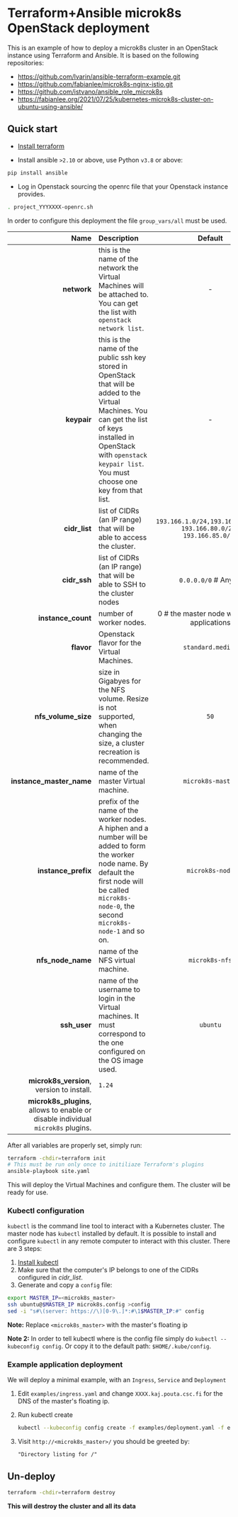 # Terraform+Ansible microk8s OpenStack deployment

This is an example of how to deploy a microk8s cluster in an OpenStack instance using Terraform and Ansible. It is based on the following repositories:

* <https://github.com/lvarin/ansible-terraform-example.git>
* <https://github.com/fabianlee/microk8s-nginx-istio.git>
* <https://github.com/istvano/ansible_role_microk8s>
* <https://fabianlee.org/2021/07/25/kubernetes-microk8s-cluster-on-ubuntu-using-ansible/>

## Quick start

* [Install terraform](https://www.terraform.io/downloads.html)

* Install ansible `>2.10` or above, use Python `v3.8` or above:

```sh
pip install ansible
```

* Log in Openstack sourcing the openrc file that your Openstack instance provides.

```sh
. project_YYYXXXX-openrc.sh
```

In order to configure this deployment the file `group_vars/all` must be used.

|Name|Description|Default|
|-:|:-|:-:|
|**network**|this is the name of the network the Virtual Machines will be attached to. You can get the list with `openstack network list`.|-|
|**keypair**|this is the name of the public ssh key stored in OpenStack that will be added to the Virtual Machines. You can get the list of keys installed in OpenStack with `openstack keypair list`. You must choose one key from that list.|-|
|**cidr_list**|list of CIDRs (an IP range) that will be able to access the cluster.|`193.166.1.0/24,193.166.2.0/24, 193.166.80.0/23, 193.166.85.0/24`|
|**cidr_ssh**|list of CIDRs (an IP range) that will be able to SSH to the cluster nodes| `0.0.0.0/0` # Any IP|
|**instance_count**|number of worker nodes.|0 # the master node will run the applications|
|**flavor**|Openstack flavor for the Virtual Machines.|`standard.medium`|
|**nfs_volume_size**|size in Gigabyes for the NFS volume. Resize is not supported, when changing the size, a cluster recreation is recommended.|`50`|
|**instance_master_name**|name of the master Virtual machine.|`microk8s-master`|
|**instance_prefix**|prefix of the name of the worker nodes. A hiphen and a number will be added to form the worker node name. By default the first node will be called `microk8s-node-0`, the second `microk8s-node-1` and so on.|`microk8s-node`|
|**nfs_node_name**|name of the NFS virtual machine.|`microk8s-nfs`|
|**ssh_user**|name of the username to login in the Virtual machines. It must correspond to the one configured on the OS image used.|`ubuntu`|
|**microk8s_version**, version to install.|`1.24`|
|**microk8s_plugins**, allows to enable or disable individual `microk8s` plugins.||

After all variables are properly set, simply run:

```sh
terraform -chdir=terraform init
# This must be run only once to initiliaze Terraform's plugins
ansible-playbook site.yaml
```

This will deploy the Virtual Machines and configure them. The cluster will be ready for use.

### Kubectl configuration

`kubectl` is the command line tool to interact with a Kubernetes cluster. The master node has `kubectl` installed by default. It is possible to install and configure `kubectl` in any remote computer to interact with this cluster. There are 3 steps:

1. [Install kubectl](https://kubernetes.io/docs/tasks/tools/)
1. Make sure that the computer's IP belongs to one of the CIDRs configured in _cidr_list_.
1. Generate and copy a `config` file:

  ```sh
  export MASTER_IP=<microk8s_master>
  ssh ubuntu@$MASTER_IP microk8s.config >config
  sed -i "s#\(server: https://\)[0-9\.]*:#\1$MASTER_IP:#" config
```

**Note:** Replace `<microk8s_master>` with the master's floating ip

**Note 2:** In order to tell kubectl where is the config file simply do `kubectl --kubeconfig config`. Or copy it to the default path: `$HOME/.kube/config`.

### Example application deployment

We will deploy a minimal example, with an `Ingress`, `Service` and `Deployment`

1. Edit `examples/ingress.yaml` and change `XXXX.kaj.pouta.csc.fi` for the DNS of the master's floating ip.

1. Run kubectl create

	```sh
	kubectl --kubeconfig config create -f examples/deployment.yaml -f examples/service.yaml -f examples/ingress.yaml
	```

1. Visit `http://<microk8s_master>/` you should be greeted by:

	`"Directory listing for /"`

## Un-deploy

```sh
terraform -chdir=terraform destroy
```

**This will destroy the cluster and all its data**
